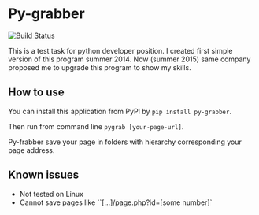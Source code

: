 # Py-grabber
[![Build Status](https://travis-ci.org/kirillsulim/py-grabber.svg?branch=master)](https://travis-ci.org/kirillsulim/py-grabber)

This is a test task for python developer position.
I created first simple version of this program summer 2014.
Now (summer 2015) same company proposed me to upgrade  this program to
 show my skills.

## How to use
You can install this application from PyPI by `pip install py-grabber`.

Then run from command line `pygrab [your-page-url]`.

Py-frabber save your page in folders with hierarchy corresponding your page
 address.

## Known issues
- Not tested on Linux
- Cannot save pages like ``[...]/page.php?id=[some number]`
